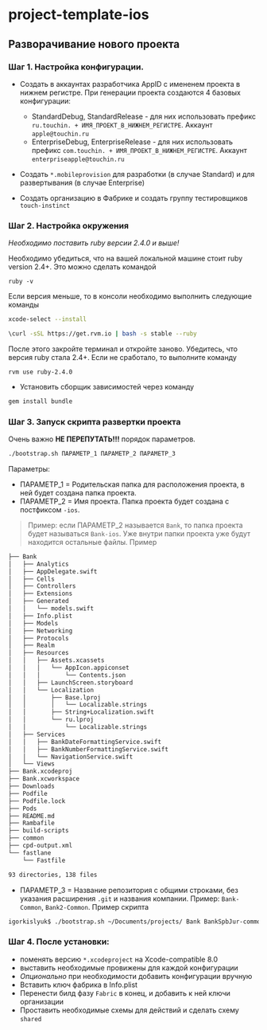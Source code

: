 # project-template-ios

## Разворачивание нового проекта

### Шаг 1. Настройка конфигурации.

- Создать в аккаунтах разработчика AppID с имененем проекта в нижнем регистре. При генерации проекта создаются 4 базовых конфигурации:
	- StandardDebug, StandardRelease - для них использовать префикс `ru.touchin. + ИМЯ_ПРОЕКТ_В_НИЖНЕМ_РЕГИСТРЕ`. Аккаунт `apple@touchin.ru`
	- EnterpriseDebug, EnterpriseRelease - для них использовать префикс `com.touchin. + ИМЯ_ПРОЕКТ_В_НИЖНЕМ_РЕГИСТРЕ`. Аккаунт `enterpriseapple@touchin.ru`

- Создать `*.mobileprovision` для разработки (в случае Standard) и для развертывания (в случае Enterprise)

- Создать организацию в Фабрике и создать группу тестировщиков `touch-instinct`

### Шаг 2. Настройка окружения

*Необходимо поставить ruby версии 2.4.0 и выше!*

Необходимо убедиться, что на вашей локальной машине стоит ruby version 2.4+. Это можно сделать командой

```
ruby -v
```

Если версия меньше, то в консоли необходимо выполнить следующие команды

```sh
xcode-select --install
```

```sh
\curl -sSL https://get.rvm.io | bash -s stable --ruby
```

После этого закройте терминал и откройте заново.
Убедитесь, что версия ruby стала 2.4+. Если не сработало, то выполните команду

```
rvm use ruby-2.4.0
```

- Установить сборщик зависимостей через команду

```sh
gem install bundle
```

### Шаг 3. Запуск скрипта развертки проекта

Очень важно **НЕ ПЕРЕПУТАТЬ!!!** порядок параметров.

```sh
./bootstrap.sh ПАРАМЕТР_1 ПАРАМЕТР_2 ПАРАМЕТР_3
```

Параметры:

- ПАРАМЕТР_1 = Родительская папка для расположения проекта, в ней будет создана папка проекта.
- ПАРАМЕТР_2 = Имя проекта. Папка проекта будет создана с постфиксом `-ios`.

> Пример: если ПАРАМЕТР_2 называется `Bank`, то папка проекта будет называться `Bank-ios`. Уже внутри папки проекта уже будут находится остальные файлы. Пример

```sh
├── Bank
│   ├── Analytics
│   ├── AppDelegate.swift
│   ├── Cells
│   ├── Controllers
│   ├── Extensions
│   ├── Generated
│   │   └── models.swift
│   ├── Info.plist
│   ├── Models
│   ├── Networking
│   ├── Protocols
│   ├── Realm
│   ├── Resources
│   │   ├── Assets.xcassets
│   │   │   └── AppIcon.appiconset
│   │   │       └── Contents.json
│   │   ├── LaunchScreen.storyboard
│   │   └── Localization
│   │       ├── Base.lproj
│   │       │   └── Localizable.strings
│   │       ├── String+Localization.swift
│   │       └── ru.lproj
│   │           └── Localizable.strings
│   ├── Services
│   │   ├── BankDateFormattingService.swift
│   │   ├── BankNumberFormattingService.swift
│   │   └── NavigationService.swift
│   └── Views
├── Bank.xcodeproj
├── Bank.xcworkspace
├── Downloads
├── Podfile
├── Podfile.lock
├── Pods
├── README.md
├── Rambafile
├── build-scripts
├── common
├── cpd-output.xml
└── fastlane
    └── Fastfile

93 directories, 138 files

```

- ПАРАМЕТР_3 = Название репозитория с общими строками, без указания расширения `.git` и названия компании. Пример: `Bank-Common`, `Bank2-Common`. Пример скрипта

```sh
igorkislyuk$ ./bootstrap.sh ~/Documents/projects/ Bank BankSpbJur-common
```

### Шаг 4. После установки:

- поменять версию `*.xcodeproject` на Xcode-compatible 8.0
- выставить необходимые провижены для каждой конфигурации
- *Опционально* при необходимости добавить конфигурации вручную
- Вставить ключ фабрика в Info.plist
- Перенести билд фазу `Fabric` в конец, и добавить к ней ключи организации
- Проставить необходимые схемы для действий и сделать схему `shared`
